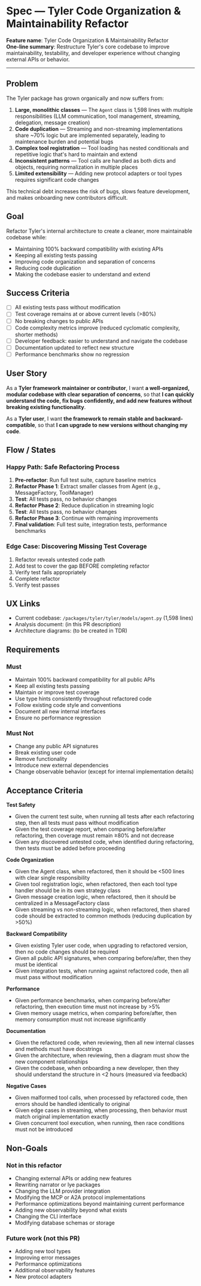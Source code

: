 # Spec — Tyler Code Organization & Maintainability Refactor

**Feature name**: Tyler Code Organization & Maintainability Refactor  
**One-line summary**: Restructure Tyler's core codebase to improve maintainability, testability, and developer experience without changing external APIs or behavior.

---

## Problem

The Tyler package has grown organically and now suffers from:
1. **Large, monolithic classes** — The `Agent` class is 1,598 lines with multiple responsibilities (LLM communication, tool management, streaming, delegation, message creation)
2. **Code duplication** — Streaming and non-streaming implementations share ~70% logic but are implemented separately, leading to maintenance burden and potential bugs
3. **Complex tool registration** — Tool loading has nested conditionals and repetitive logic that's hard to maintain and extend
4. **Inconsistent patterns** — Tool calls are handled as both dicts and objects, requiring normalization in multiple places
5. **Limited extensibility** — Adding new protocol adapters or tool types requires significant code changes

This technical debt increases the risk of bugs, slows feature development, and makes onboarding new contributors difficult.

## Goal

Refactor Tyler's internal architecture to create a cleaner, more maintainable codebase while:
- Maintaining 100% backward compatibility with existing APIs
- Keeping all existing tests passing
- Improving code organization and separation of concerns
- Reducing code duplication
- Making the codebase easier to understand and extend

## Success Criteria

- [ ] All existing tests pass without modification
- [ ] Test coverage remains at or above current levels (>80%)
- [ ] No breaking changes to public APIs
- [ ] Code complexity metrics improve (reduced cyclomatic complexity, shorter methods)
- [ ] Developer feedback: easier to understand and navigate the codebase
- [ ] Documentation updated to reflect new structure
- [ ] Performance benchmarks show no regression

## User Story

As a **Tyler framework maintainer or contributor**, I want **a well-organized, modular codebase with clear separation of concerns**, so that **I can quickly understand the code, fix bugs confidently, and add new features without breaking existing functionality**.

As a **Tyler user**, I want **the framework to remain stable and backward-compatible**, so that **I can upgrade to new versions without changing my code**.

## Flow / States

### Happy Path: Safe Refactoring Process
1. **Pre-refactor**: Run full test suite, capture baseline metrics
2. **Refactor Phase 1**: Extract smaller classes from Agent (e.g., MessageFactory, ToolManager)
3. **Test**: All tests pass, no behavior changes
4. **Refactor Phase 2**: Reduce duplication in streaming logic
5. **Test**: All tests pass, no behavior changes
6. **Refactor Phase 3**: Continue with remaining improvements
7. **Final validation**: Full test suite, integration tests, performance benchmarks

### Edge Case: Discovering Missing Test Coverage
1. Refactor reveals untested code path
2. Add test to cover the gap BEFORE completing refactor
3. Verify test fails appropriately
4. Complete refactor
5. Verify test passes

## UX Links

- Current codebase: `/packages/tyler/tyler/models/agent.py` (1,598 lines)
- Analysis document: (in this PR description)
- Architecture diagrams: (to be created in TDR)

## Requirements

### Must
- Maintain 100% backward compatibility for all public APIs
- Keep all existing tests passing
- Maintain or improve test coverage
- Use type hints consistently throughout refactored code
- Follow existing code style and conventions
- Document all new internal interfaces
- Ensure no performance regression

### Must Not
- Change any public API signatures
- Break existing user code
- Remove functionality
- Introduce new external dependencies
- Change observable behavior (except for internal implementation details)

## Acceptance Criteria

**Test Safety**
- Given the current test suite, when running all tests after each refactoring step, then all tests must pass without modification
- Given the test coverage report, when comparing before/after refactoring, then coverage must remain ≥80% and not decrease
- Given any discovered untested code, when identified during refactoring, then tests must be added before proceeding

**Code Organization**
- Given the Agent class, when refactored, then it should be <500 lines with clear single responsibility
- Given tool registration logic, when refactored, then each tool type handler should be in its own strategy class
- Given message creation logic, when refactored, then it should be centralized in a MessageFactory class
- Given streaming vs non-streaming logic, when refactored, then shared code should be extracted to common methods (reducing duplication by >50%)

**Backward Compatibility**
- Given existing Tyler user code, when upgrading to refactored version, then no code changes should be required
- Given all public API signatures, when comparing before/after, then they must be identical
- Given integration tests, when running against refactored code, then all must pass without modification

**Performance**
- Given performance benchmarks, when comparing before/after refactoring, then execution time must not increase by >5%
- Given memory usage metrics, when comparing before/after, then memory consumption must not increase significantly

**Documentation**
- Given the refactored code, when reviewing, then all new internal classes and methods must have docstrings
- Given the architecture, when reviewing, then a diagram must show the new component relationships
- Given the codebase, when onboarding a new developer, then they should understand the structure in <2 hours (measured via feedback)

**Negative Cases**
- Given malformed tool calls, when processed by refactored code, then errors should be handled identically to original
- Given edge cases in streaming, when processing, then behavior must match original implementation exactly
- Given concurrent tool execution, when running, then race conditions must not be introduced

## Non-Goals

### Not in this refactor
- Changing external APIs or adding new features
- Rewriting narrator or lye packages
- Changing the LLM provider integration
- Modifying the MCP or A2A protocol implementations
- Performance optimizations beyond maintaining current performance
- Adding new observability beyond what exists
- Changing the CLI interface
- Modifying database schemas or storage

### Future work (not this PR)
- Adding new tool types
- Improving error messages
- Performance optimizations
- Additional observability features
- New protocol adapters

